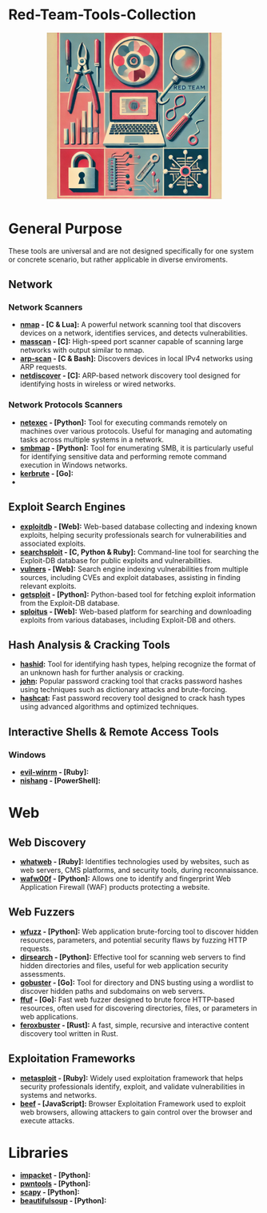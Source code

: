 # Red-Team-Tools-Collection
<p align="center">
  <img src="https://github.com/z4yt0s/Red-Team-Tools-Collection/blob/main/redteam_tools.png" width="350"/>
</p>

# General Purpose
These tools are universal and are not designed specifically for one system or concrete scenario, but rather applicable in diverse enviroments.

## Network

### Network Scanners
- **[nmap](https://github.com/nmap/nmap) - [C & Lua]:** A powerful network scanning tool that discovers devices on a network, identifies services, and detects vulnerabilities.
- **[masscan](https://github.com/robertdavidgraham/masscan) - [C]:** High-speed port scanner capable of scanning large networks with output similar to nmap.
- **[arp-scan](https://github.com/royhills/arp-scan) - [C & Bash]:** Discovers devices in local IPv4 networks using ARP requests.
- **[netdiscover](https://salsa.debian.org/debian/netdiscover) - [C]:** ARP-based network discovery tool designed for identifying hosts in wireless or wired networks.

### Network Protocols Scanners
- **[netexec](https://github.com/Pennyw0rth/NetExec) - [Python]:** Tool for executing commands remotely on machines over various protocols. Useful for managing and automating tasks across multiple systems in a network.
- **[smbmap](https://github.com) - [Python]:** Tool for enumerating SMB, it is particularly useful for identifying sensitive data and performing remote command execution in Windows networks.
- **[kerbrute](https://github.com/ropnop/kerbrute) - [Go]:**
- **[]()**

## Exploit Search Engines
- **[exploitdb](https://exploit-db.com/) - [Web]:** Web-based database collecting and indexing known exploits, helping security professionals search for vulnerabilities and associated exploits.
- **[searchsploit](https://gitlab.com/kalilinux/packages/exploitdb) - [C, Python & Ruby]:** Command-line tool for searching the Exploit-DB database for public exploits and vulnerabilities.
- **[vulners](https://vulners.com/) - [Web]:** Search engine indexing vulnerabilities from multiple sources, including CVEs and exploit databases, assisting in finding relevant exploits.
- **[getsploit](https://gitlab.com/kalilinux/packages/getsploit) - [Python]:** Python-based tool for fetching exploit information from the Exploit-DB database.
- **[sploitus](https://sploitus.com/) - [Web]:** Web-based platform for searching and downloading exploits from various databases, including Exploit-DB and others.

## Hash Analysis & Cracking Tools
- **[hashid](https://github.com/psypanda/hashID):** Tool for identifying hash types, helping recognize the format of an unknown hash for further analysis or cracking.
- **[john](https://github.com/openwall/john):** Popular password cracking tool that cracks password hashes using techniques such as dictionary attacks and brute-forcing.
- **[hashcat](https://github.com/hashcat/hashcat):** Fast password recovery tool designed to crack hash types using advanced algorithms and optimized techniques.

## Interactive Shells & Remote Access Tools

### Windows
- **[evil-winrm](https://github.com/Hackplayers/evil-winrm) - [Ruby]:**
- **[nishang](https://github.com/samratashok/nishang) - [PowerShell]:** 

# Web

## Web Discovery
- **[whatweb](https://github.com/urbanadventurer/WhatWeb) - [Ruby]:** Identifies technologies used by websites, such as web servers, CMS platforms, and security tools, during reconnaissance. 
- **[wafw00f](https://github.com/EnableSecurity/wafw00f) - [Python]:** Allows one to identify and fingerprint Web Application Firewall (WAF) products protecting a website.

## Web Fuzzers
- **[wfuzz](https://github.com/xmendez/wfuzz) - [Python]:** Web application brute-forcing tool to discover hidden resources, parameters, and potential security flaws by fuzzing HTTP requests.
- **[dirsearch](https://github.com/maurosoria/dirsearch) - [Python]:** Effective tool for scanning web servers to find hidden directories and files, useful for web application security assessments.
- **[gobuster](https://github.com/OJ/gobuster) - [Go]:** Tool for directory and DNS busting using a wordlist to discover hidden paths and subdomains on web servers.
- **[ffuf](https://github.com/ffuf/ffuf) - [Go]:** Fast web fuzzer designed to brute force HTTP-based resources, often used for discovering directories, files, or parameters in web applications.
- **[feroxbuster](https://github.com/epi052/feroxbuster) - [Rust]:** A fast, simple, recursive and interactive content discovery tool written in Rust.

## Exploitation Frameworks
- **[metasploit](https://github.com/rapid7/metasploit-framework) - [Ruby]:** Widely used exploitation framework that helps security professionals identify, exploit, and validate vulnerabilities in systems and networks.
- **[beef](https://github.com/beefproject/beef) - [JavaScript]:** Browser Exploitation Framework used to exploit web browsers, allowing attackers to gain control over the browser and execute attacks.

# Libraries
- **[impacket](https://github.com/fortra/impacket) - [Python]:**
- **[pwntools](https://github.com/Gallopsled/pwntools) - [Python]:**
- **[scapy](https://github.com/secdev/scapy) - [Python]:**
- **[beautifulsoup](https://pypi.org/project/beautifulsoup4/) - [Python]:**
